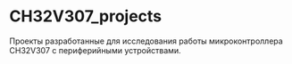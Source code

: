 # CH32V307_projects
Проекты разработанные для исследования работы микроконтроллера CH32V307 с периферийными устройствами.
